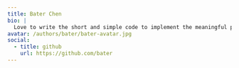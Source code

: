 ```yaml
---
title: Bater Chen
bio: |
  Love to write the short and simple code to implement the meaningful project in Ruby.
avatar: /authors/bater/bater-avatar.jpg
social:
  - title: github
    url: https://github.com/bater
---
```

